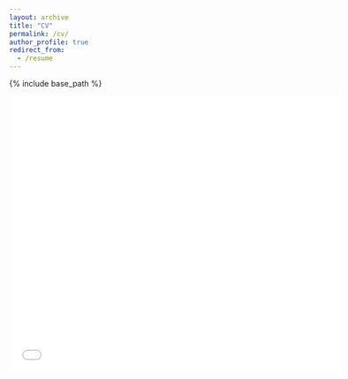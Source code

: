 ```yaml
---
layout: archive
title: "CV"
permalink: /cv/
author_profile: true
redirect_from:
  - /resume
---
```


{% include base_path %}

<embed src="files/Aditya_Kane_Resume.pdf" type="application/pdf" width="600px" height="500px" />